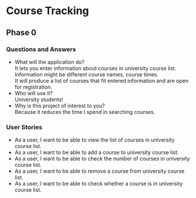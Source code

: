 # Course Tracking

## Phase 0

### Questions and Answers
- What will the application do?  
It lets you enter information about courses in university course list.  
Information might be different course names, course times.  
It will produce a list of courses that fit entered information and are open for registration.
- Who will use it?  
University students!
- Why is this project of interest to you?  
Because it reduces the time I spend in searching courses.  

### User Stories  
- As a user, I want to be able to view the list of courses in university course list.
- As a user, I want to be able to add a course to university course list.
- As a user, I want to be able to check the number of courses in university course list.
- As a user, I want to be able to remove a course from university course list.
- As a user, I want to be able to check whether a course is in university course list.
 